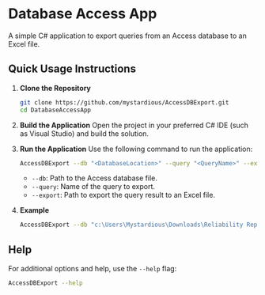 # Database Access App

A simple C# application to export queries from an Access database to an Excel file.

## Quick Usage Instructions

1. **Clone the Repository**
    ```sh
    git clone https://github.com/mystardious/AccessDBExport.git
    cd DatabaseAccessApp
    ```

2. **Build the Application**
    Open the project in your preferred C# IDE (such as Visual Studio) and build the solution.

3. **Run the Application**
    Use the following command to run the application:

    ```sh
    AccessDBExport --db "<DatabaseLocation>" --query "<QueryName>" --export "<ExportLocation>"
    ```

    - `--db`: Path to the Access database file.
    - `--query`: Name of the query to export.
    - `--export`: Path to export the query result to an Excel file.

4. **Example**
    ```sh
    AccessDBExport --db "c:\Users\Mystardious\Downloads\Reliability Reporting Database 24-25.mdb" --query "Cat Cause" --export "c:\Users\Mystardious\Downloads\export.xlsx"
    ```

## Help
For additional options and help, use the `--help` flag:
```sh
AccessDBExport --help
